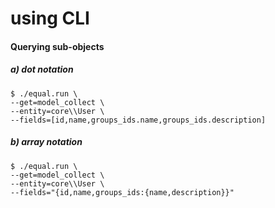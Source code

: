 # using CLI



#### Querying sub-objects

##### a) dot notation

```
$ ./equal.run \
--get=model_collect \
--entity=core\\User \
--fields=[id,name,groups_ids.name,groups_ids.description]
```

##### b) array notation

```
$ ./equal.run \
--get=model_collect \
--entity=core\\User \
--fields="{id,name,groups_ids:{name,description}}" 
```

​	